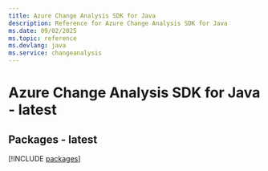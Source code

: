 ```yaml
---
title: Azure Change Analysis SDK for Java
description: Reference for Azure Change Analysis SDK for Java
ms.date: 09/02/2025
ms.topic: reference
ms.devlang: java
ms.service: changeanalysis
---
```

# Azure Change Analysis SDK for Java - latest
## Packages - latest
[!INCLUDE [packages](change-analysis-index.md)]